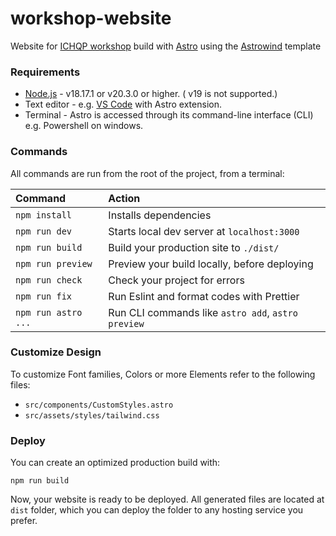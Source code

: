 # workshop-website

Website for [ICHQP workshop](https://ichqp-workshop.org/) build with [Astro](https://astro.build/) using the [Astrowind](https://astrowind.vercel.app/) template

### Requirements

- [Node.js](https://nodejs.org/en) - v18.17.1 or v20.3.0 or higher. ( v19 is not supported.)
- Text editor - e.g. [VS Code](https://code.visualstudio.com/) with Astro extension.
- Terminal - Astro is accessed through its command-line interface (CLI) e.g. Powershell on windows.

### Commands

All commands are run from the root of the project, from a terminal:

| Command             | Action                                             |
| :------------------ | :------------------------------------------------- |
| `npm install`       | Installs dependencies                              |
| `npm run dev`       | Starts local dev server at `localhost:3000`        |
| `npm run build`     | Build your production site to `./dist/`            |
| `npm run preview`   | Preview your build locally, before deploying       |
| `npm run check`     | Check your project for errors                      |
| `npm run fix`       | Run Eslint and format codes with Prettier          |
| `npm run astro ...` | Run CLI commands like `astro add`, `astro preview` |

### Customize Design

To customize Font families, Colors or more Elements refer to the following files:

- `src/components/CustomStyles.astro`
- `src/assets/styles/tailwind.css`

### Deploy

You can create an optimized production build with:

```shell
npm run build
```

Now, your website is ready to be deployed. All generated files are located at
`dist` folder, which you can deploy the folder to any hosting service you
prefer.
